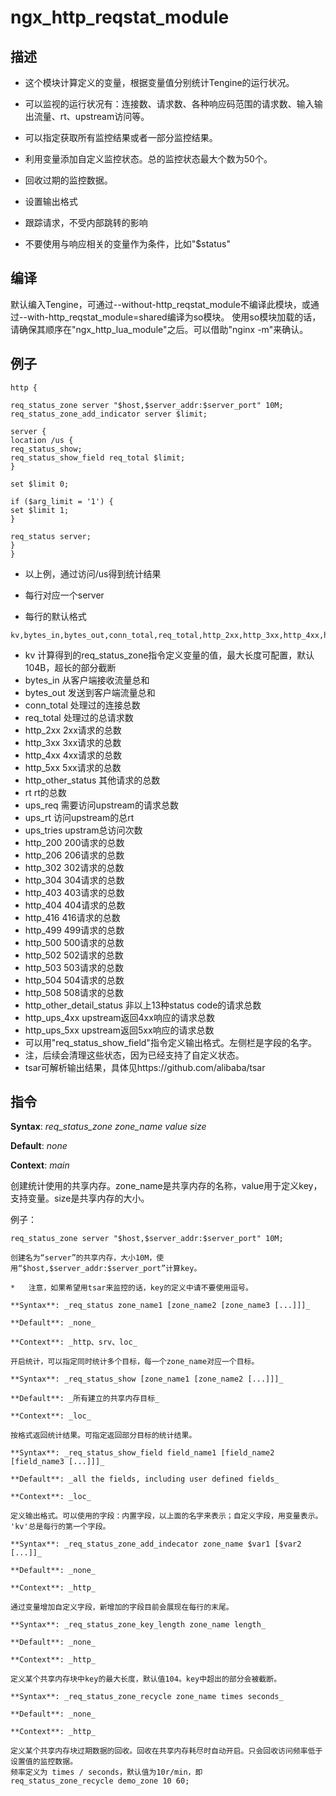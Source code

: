# ngx_http_reqstat_module

## 描述

*   这个模块计算定义的变量，根据变量值分别统计Tengine的运行状况。

*   可以监视的运行状况有：连接数、请求数、各种响应码范围的请求数、输入输出流量、rt、upstream访问等。

*   可以指定获取所有监控结果或者一部分监控结果。

*   利用变量添加自定义监控状态。总的监控状态最大个数为50个。

*   回收过期的监控数据。

*   设置输出格式

*   跟踪请求，不受内部跳转的影响

*   不要使用与响应相关的变量作为条件，比如"$status"

## 编译

默认编入Tengine，可通过--without-http_reqstat_module不编译此模块，或通过--with-http_reqstat_module=shared编译为so模块。
使用so模块加载的话，请确保其顺序在"ngx_http_lua_module"之后。可以借助"nginx -m"来确认。

## 例子

```
http {

req_status_zone server "$host,$server_addr:$server_port" 10M;
req_status_zone_add_indicator server $limit;

server {
location /us {
req_status_show;
req_status_show_field req_total $limit;
}

set $limit 0;

if ($arg_limit = '1') {
set $limit 1;
}

req_status server;
}
}

```

*   以上例，通过访问/us得到统计结果

*   每行对应一个server
*   每行的默认格式

```
kv,bytes_in,bytes_out,conn_total,req_total,http_2xx,http_3xx,http_4xx,http_5xx,http_other_status,rt,ups_req,ups_rt,ups_tries,http_200,http_206,http_302,http_304,http_403,http_404,http_416,http_499,http_500,http_502,http_503,http_504,http_508,http_other_detail_status,http_ups_4xx,http_ups_5xx

```

*   kv                计算得到的req_status_zone指令定义变量的值，最大长度可配置，默认104B，超长的部分截断
*   bytes_in          从客户端接收流量总和
*   bytes_out         发送到客户端流量总和
*   conn_total        处理过的连接总数
*   req_total         处理过的总请求数
*   http_2xx          2xx请求的总数
*   http_3xx          3xx请求的总数
*   http_4xx          4xx请求的总数
*   http_5xx          5xx请求的总数
*   http_other_status 其他请求的总数
*   rt                rt的总数
*   ups_req           需要访问upstream的请求总数
*   ups_rt            访问upstream的总rt
*   ups_tries         upstram总访问次数
*   http_200          200请求的总数
*   http_206          206请求的总数
*   http_302          302请求的总数
*   http_304          304请求的总数
*   http_403          403请求的总数
*   http_404          404请求的总数
*   http_416          416请求的总数
*   http_499          499请求的总数
*   http_500          500请求的总数
*   http_502          502请求的总数
*   http_503          503请求的总数
*   http_504          504请求的总数
*   http_508          508请求的总数
*   http_other_detail_status    非以上13种status code的请求总数
*   http_ups_4xx      upstream返回4xx响应的请求总数
*   http_ups_5xx      upstream返回5xx响应的请求总数
*   可以用"req_status_show_field"指令定义输出格式。左侧栏是字段的名字。
*   注，后续会清理这些状态，因为已经支持了自定义状态。
*   tsar可解析输出结果，具体见https://github.com/alibaba/tsar

## 指令

**Syntax**: _req_status_zone zone_name value size_

**Default**: _none_

**Context**: _main_

创建统计使用的共享内存。zone_name是共享内存的名称，value用于定义key，支持变量。size是共享内存的大小。

例子：

```
req_status_zone server "$host,$server_addr:$server_port" 10M;

创建名为“server”的共享内存，大小10M，使用“$host,$server_addr:$server_port”计算key。

*   注意，如果希望用tsar来监控的话，key的定义中请不要使用逗号。

**Syntax**: _req_status zone_name1 [zone_name2 [zone_name3 [...]]]_

**Default**: _none_

**Context**: _http、srv、loc_

开启统计，可以指定同时统计多个目标，每一个zone_name对应一个目标。

**Syntax**: _req_status_show [zone_name1 [zone_name2 [...]]]_

**Default**: _所有建立的共享内存目标_

**Context**: _loc_

按格式返回统计结果。可指定返回部分目标的统计结果。

**Syntax**: _req_status_show_field field_name1 [field_name2 [field_name3 [...]]]_

**Default**: _all the fields, including user defined fields_

**Context**: _loc_

定义输出格式。可以使用的字段：内置字段，以上面的名字来表示；自定义字段，用变量表示。
'kv'总是每行的第一个字段。

**Syntax**: _req_status_zone_add_indecator zone_name $var1 [$var2 [...]]_

**Default**: _none_

**Context**: _http_

通过变量增加自定义字段，新增加的字段目前会展现在每行的末尾。

**Syntax**: _req_status_zone_key_length zone_name length_

**Default**: _none_

**Context**: _http_

定义某个共享内存块中key的最大长度，默认值104。key中超出的部分会被截断。

**Syntax**: _req_status_zone_recycle zone_name times seconds_

**Default**: _none_

**Context**: _http_

定义某个共享内存块过期数据的回收。回收在共享内存耗尽时自动开启。只会回收访问频率低于设置值的监控数据。
频率定义为 times / seconds，默认值为10r/min，即
req_status_zone_recycle demo_zone 10 60;
